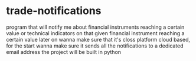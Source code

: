 # trade-notifications
program that will notify me about financial instruments reaching a certain value or technical indicators on that given financial instrument reaching a certain value
later on wanna make sure that it's closs platform cloud based, for the start wanna make sure it sends all the notifications to a dedicated email address
the project will be built in python
